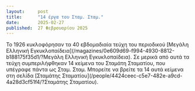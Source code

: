 ```yaml
---
layout:     post
title:      "14 έργα του Σταμ. Σταμ."
date:       2025-02-27
published:  27 Φεβρουαρίου 2025
---
```


Το 1926 κυκλοφόρησαν τα 40 εβδομαδιαία τεύχη του περιοδικού
[Μεγάλη Ελληνική Εγκυκλοπαίδεια](/magazines/0e609d69-f994-4930-8812-b188175f35d1/?Μεγάλη Ελληνική Εγκυκλοπαίδεια). Σε
μερικά από αυτά τα τεύχη συμπεριλήφθηκαν 14 κείμενα του Σταμάτη Σταματίου, που υπέγραφε πάντα ως Σταμ. Σταμ. Μπορείτε να
βρείτε τα 14 αυτά κείμενα στη σελίδα
[Σταμάτης Σταματίου](/people/4424ceec-c5e7-482e-a9cd-4a28d3cf51f4/?Σταμάτης Σταματίου).
